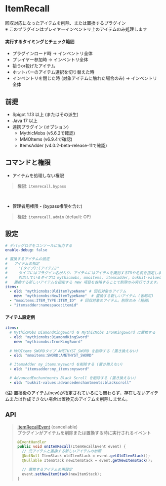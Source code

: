 # ItemRecall
回収対応になったアイテムを削除、または置換するプラグイン<br>
※ このプラグインはプレイヤーインベントリ上のアイテムのみ処理します

#### 実行するタイミングとチェック範囲
- プラグインロード時 -> インベントリ全体
- プレイヤー参加時 -> インベントリ全体
- 拾うor投げたアイテム
- ホットバーのアイテム選択を切り替えた時
- インベントリを閉じた時 (対象アイテムに触れた場合のみ) -> インベントリ全体

## 前提
- Spigot 1.13 以上 (またはその派生)
- Java 17 以上
- 連携プラグイン (オプション)
  - MythicMobs (v5.6.2で確認)
  - MMOItems (v6.9.4で確認)
  - ItemsAdder (v4.0.2-beta-release-11で確認)

## コマンドと権限
- アイテムを処理しない権限
> 権限: `itemrecall.bypass`
<br>

- 管理者用権限 - (bypass権限を含む)
> 権限: `itemrecall.admin` (default: OP)

## 設定
```yml
# デバッグログをコンソールに出力する
enable-debug: false

# 置換するアイテムの設定
#   アイテムの指定
#     "(タイプ):(アイテム)"
#     タイプにはプラグイン名が入り、アイテムにはアイテムを識別するIDや名前を指定します。
#     対応しているタイプは mythicmobs, mmoitems, itemsadder, bukkit-values です。
#   置換する新しいアイテムを指定する new 項目を省略することで削除のみ実行できます。
items:
  - old: "mythicmobs:OldItemTypeName" # 回収対象のアイテム
    new: "mythicmobs:NewItemTypeName"  # 置換する新しいアイテム (省略可)
  - "mmoitems:ITEM_TYPE:ITEM_ID"  # 回収対象のアイテム。削除のみ (短縮)
  - "itemsadder:namespace:itemid"
```

#### アイテム設定例
```yml
items:
  # MythicMobs DiamondKingSword を MythicMobs IronKingSword に置換する
  - old: "mythicmobs:DiamondKingSword"
    new: "mythicmobs:IronKingSword"
    
  # MMOItems SWORDタイプ AMETHYST_SWORD を削除する (置き換えない)
  - old: "mmoitems:SWORD:AMETHYST_SWORD"

  # ItemsAdder my_items:mysword を削除する (置き換えない)
  - old: "itemsadder:my_items:mysword"

  # AdvancedEnchantments Black Scroll を削除する (置き換えない)
  - old: "bukkit-values:advancedenchantments:blackscroll"
```
(注) 置換後のアイテム(new)が指定されているにも関わらず、存在しないアイテムまたは作成できない場合は置換元のアイテムを削除しません。

## API
> [ItemRecallEvent](src%2Fmain%2Fjava%2Fcom%2Fgmail%2Fnecnionch%2Fmyplugin%2Fitemrecall%2Fbukkit%2Fevent%2FItemRecallEvent.java) (cancellable)<br>
> プラグインがアイテムを削除または置換する時に実行されるイベント
> ```java
> @EventHandler
> public void onItemRecall(ItemRecallEvent event) {
>   // 元アイテムと置換する新しいアイテムの参照
>   @NotNull ItemStack oldItemStack = event.getOldItemStack();  
>   @Nullable ItemStack newItemStack = event.getNewItemStack();
> 
>   // 置換するアイテムの再設定
>   event.setNewItemStack(newItemStack);
> }
> ```

